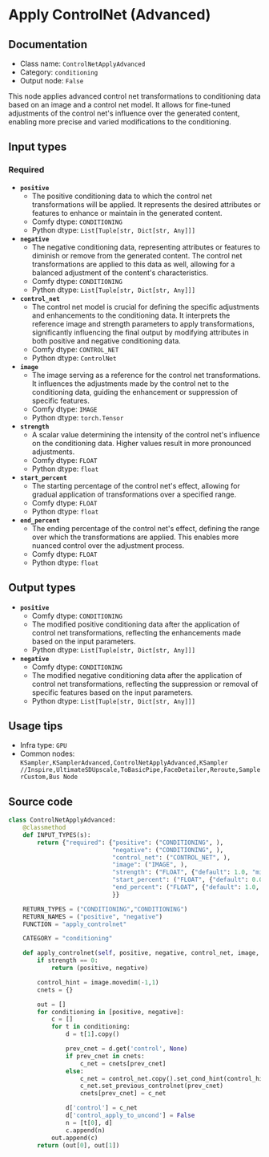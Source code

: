 # Apply ControlNet (Advanced)
## Documentation
- Class name: `ControlNetApplyAdvanced`
- Category: `conditioning`
- Output node: `False`

This node applies advanced control net transformations to conditioning data based on an image and a control net model. It allows for fine-tuned adjustments of the control net's influence over the generated content, enabling more precise and varied modifications to the conditioning.
## Input types
### Required
- **`positive`**
    - The positive conditioning data to which the control net transformations will be applied. It represents the desired attributes or features to enhance or maintain in the generated content.
    - Comfy dtype: `CONDITIONING`
    - Python dtype: `List[Tuple[str, Dict[str, Any]]]`
- **`negative`**
    - The negative conditioning data, representing attributes or features to diminish or remove from the generated content. The control net transformations are applied to this data as well, allowing for a balanced adjustment of the content's characteristics.
    - Comfy dtype: `CONDITIONING`
    - Python dtype: `List[Tuple[str, Dict[str, Any]]]`
- **`control_net`**
    - The control net model is crucial for defining the specific adjustments and enhancements to the conditioning data. It interprets the reference image and strength parameters to apply transformations, significantly influencing the final output by modifying attributes in both positive and negative conditioning data.
    - Comfy dtype: `CONTROL_NET`
    - Python dtype: `ControlNet`
- **`image`**
    - The image serving as a reference for the control net transformations. It influences the adjustments made by the control net to the conditioning data, guiding the enhancement or suppression of specific features.
    - Comfy dtype: `IMAGE`
    - Python dtype: `torch.Tensor`
- **`strength`**
    - A scalar value determining the intensity of the control net's influence on the conditioning data. Higher values result in more pronounced adjustments.
    - Comfy dtype: `FLOAT`
    - Python dtype: `float`
- **`start_percent`**
    - The starting percentage of the control net's effect, allowing for gradual application of transformations over a specified range.
    - Comfy dtype: `FLOAT`
    - Python dtype: `float`
- **`end_percent`**
    - The ending percentage of the control net's effect, defining the range over which the transformations are applied. This enables more nuanced control over the adjustment process.
    - Comfy dtype: `FLOAT`
    - Python dtype: `float`
## Output types
- **`positive`**
    - Comfy dtype: `CONDITIONING`
    - The modified positive conditioning data after the application of control net transformations, reflecting the enhancements made based on the input parameters.
    - Python dtype: `List[Tuple[str, Dict[str, Any]]]`
- **`negative`**
    - Comfy dtype: `CONDITIONING`
    - The modified negative conditioning data after the application of control net transformations, reflecting the suppression or removal of specific features based on the input parameters.
    - Python dtype: `List[Tuple[str, Dict[str, Any]]]`
## Usage tips
- Infra type: `GPU`
- Common nodes: `KSampler,KSamplerAdvanced,ControlNetApplyAdvanced,KSampler //Inspire,UltimateSDUpscale,ToBasicPipe,FaceDetailer,Reroute,SamplerCustom,Bus Node`


## Source code
```python
class ControlNetApplyAdvanced:
    @classmethod
    def INPUT_TYPES(s):
        return {"required": {"positive": ("CONDITIONING", ),
                             "negative": ("CONDITIONING", ),
                             "control_net": ("CONTROL_NET", ),
                             "image": ("IMAGE", ),
                             "strength": ("FLOAT", {"default": 1.0, "min": 0.0, "max": 10.0, "step": 0.01}),
                             "start_percent": ("FLOAT", {"default": 0.0, "min": 0.0, "max": 1.0, "step": 0.001}),
                             "end_percent": ("FLOAT", {"default": 1.0, "min": 0.0, "max": 1.0, "step": 0.001})
                             }}

    RETURN_TYPES = ("CONDITIONING","CONDITIONING")
    RETURN_NAMES = ("positive", "negative")
    FUNCTION = "apply_controlnet"

    CATEGORY = "conditioning"

    def apply_controlnet(self, positive, negative, control_net, image, strength, start_percent, end_percent):
        if strength == 0:
            return (positive, negative)

        control_hint = image.movedim(-1,1)
        cnets = {}

        out = []
        for conditioning in [positive, negative]:
            c = []
            for t in conditioning:
                d = t[1].copy()

                prev_cnet = d.get('control', None)
                if prev_cnet in cnets:
                    c_net = cnets[prev_cnet]
                else:
                    c_net = control_net.copy().set_cond_hint(control_hint, strength, (start_percent, end_percent))
                    c_net.set_previous_controlnet(prev_cnet)
                    cnets[prev_cnet] = c_net

                d['control'] = c_net
                d['control_apply_to_uncond'] = False
                n = [t[0], d]
                c.append(n)
            out.append(c)
        return (out[0], out[1])

```
